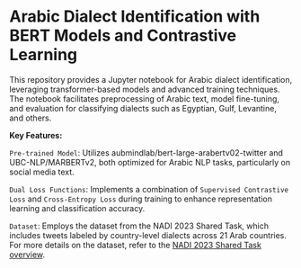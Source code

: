 # Arabic Dialect Identification with BERT Models and Contrastive Learning

This repository provides a Jupyter notebook for Arabic dialect identification, leveraging transformer-based models and advanced training techniques. The notebook facilitates preprocessing of Arabic text, model fine-tuning, and evaluation for classifying dialects such as Egyptian, Gulf, Levantine, and others.

**Key Features:**

`Pre-trained Model`: Utilizes aubmindlab/bert-large-arabertv02-twitter and UBC-NLP/MARBERTv2, both optimized for Arabic NLP tasks, particularly on social media text.

`Dual Loss Functions`: Implements a combination of `Supervised Contrastive Loss` and `Cross-Entropy Loss` during training to enhance representation learning and classification accuracy.

`Dataset`: Employs the dataset from the NADI 2023 Shared Task, which includes tweets labeled by country-level dialects across 21 Arab countries. For more details on the dataset, refer to the [NADI 2023 Shared Task overview](https://aclanthology.org/2023.arabicnlp-1.62/).

